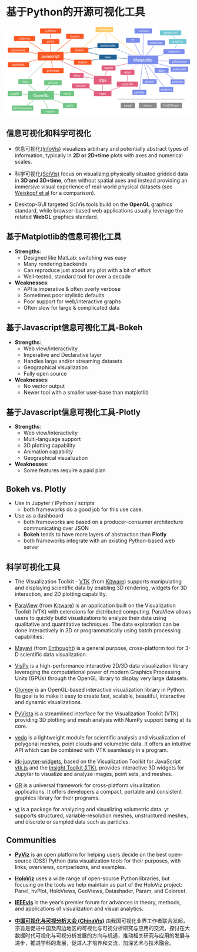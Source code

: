 # 基于Python的开源可视化工具

![3dvis-tools](figs/landscape-colors.png)

## 信息可视化和科学可视化

- 信息可视化[(InfoVis)](http://ieeevis.org/year/2019/info/call-participation/infovis-paper-types) visualizes arbitrary and potentially abstract types of information, typically in **2D or 2D+time** plots with axes and numerical scales. 

- 科学可视化[(SciVis)](http://ieeevis.org/year/2019/info/call-participation/scivis-paper-types) focus on visualizing physically situated gridded data in **3D and 3D+time**, often without spatial axes and instead providing an immersive visual experience of real-world physical datasets (see [Weiskopf et al](https://pdfs.semanticscholar.org/86aa/dffeae1912a404ee66223774d6a45eefb438.pdf) for a comparison). 

- Desktop-GUI targeted SciVis tools build on the **OpenGL** graphics standard, while browser-based web applications usually leverage the related **WebGL** graphics standard.

## 基于Matplotlib的信息可视化工具

- **Strengths**:
    - Designed like MatLab: switching was easy
    - Many rendering backends
    - Can reproduce just about any plot with a bit of effort
    - Well-tested, standard tool for over a decade
- **Weaknesses**:
    - API is imperative & often overly verbose
    - Sometimes poor stylistic defaults
    - Poor support for web/interactive graphs
    - Often slow for large & complicated data


## 基于Javascript信息可视化工具-Bokeh

- **Strengths**:
    - Web view/interactivity
    - Imperative and Declarative layer
    - Handles large and/or streaming datasets
    - Geographical visualization
    - Fully open source
- **Weaknesses**:
    - No vector output
    - Newer tool with a smaller user-base than matplotlib

## 基于Javascript信息可视化工具-Plotly

- **Strengths**:
    - Web view/interactivity
    - Multi-language support
    - 3D plotting capability
    - Animation capability
    - Geographical visualization
- **Weaknesses**:
    - Some features require a paid plan


## Bokeh vs. Plotly

- Use in Jupyter / iPython / scripts
    - both frameworks do a good job for this use case.
- Use as a dashboard
    - both frameworks are based on a producer-consumer architecture communicating over JSON
    - **Bokeh** tends to have more layers of abstraction than **Plotly**
    - both frameworks integrate with an existing Python-based web server


## 科学可视化工具

- The Visualization Toolkit - [VTK](https://vtk.org) (from [Kitware](https://www.kitware.com/)) supports manipulating and displaying scientific data by enabling 3D rendering, widgets for 3D interaction, and 2D plotting capability.

- [ParaView](https://www.paraview.org) (from [Kitware](https://www.kitware.com/)) is an application built on the Visualization Toolkit (VTK) with extensions for distributed computing. ParaView allows users to quickly build visualizations to analyze their data using qualitative and quantitative techniques. The data exploration can be done interactively in 3D or programmatically using batch processing capabilities.

- [Mayavi](https://docs.enthought.com/mayavi/mayavi) (from [Enthought](https://www.enthought.com/)) is a general purpose, cross-platform tool for 3-D scientific data visualization.

- [VisPy](http://vispy.org) is a high-performance interactive 2D/3D data visualization library leveraging the computational power of modern Graphics Processing Units (GPUs) through the OpenGL library to display very large datasets.

- [Glumpy](https://glumpy.github.io) is an OpenGL-based interactive visualization library in Python. Its goal is to make it easy to create fast, scalable, beautiful, interactive and dynamic visualizations.

- [PyVista](http://www.pyvista.org) is a streamlined interface for the Visualization Toolkit (VTK) providing 3D plotting and mesh analysis with NumPy support being at its core. 

- [vedo](https://vedo.embl.es) is a lightweight module for scientific analysis and visualization of polygonal meshes, point clouds and volumetric data. It offers an intuitive API which can be combined with VTK seamlessly in a program.

- [itk-jupyter-widgets](https://github.com/InsightSoftwareConsortium/itk-jupyter-widgets), based on the Visualization Toolkit for JavaScript [vtk.js](https://kitware.github.io/vtk-js/index.html) and the [Insight Toolkit (ITK)](https://www.itk.org/), provides interactive 3D widgets for Jupyter to visualize and analyze images, point sets, and meshes.


- [GR](https://gr-framework.org) is a universal framework for cross-platform visualization applications. It offers developers a compact, portable and consistent graphics library for their programs.

- [yt](https://yt-project.org) is a package for analyzing and visualizing volumetric data. yt supports structured, variable-resolution meshes, unstructured meshes, and discrete or sampled data such as particles.

## Communities

- [**PyViz**](https://pyviz.org/index.html) is an open platform for helping users decide on the best open-source (OSS) Python data visualization tools for their purposes, with links, overviews, comparisons, and examples.

- [**HoloViz**](https://holoviz.org/index.html) uses a wide range of open-source Python libraries, but focusing on the tools we help maintain as part of the HoloViz project: Panel, hvPlot, HoloViews, GeoViews, Datashader, Param, and Colorcet.

- [**IEEEvis**](http://ieeevis.org/year/2021/welcome) is the year’s premier forum for advances in theory, methods, and applications of visualization and visual analytics.

- [**中国可视化与可视分析大会 (ChinaVis)**](http://www.chinavis.org/2022/) 由我国可视化业界工作者联合发起，宗旨是促进中国及周边地区的可视化与可视分析研究与应用的交流，探讨在大数据时代可视化与可视分析发展的方向与机遇，推动相关研究与应用的发展与进步，推进学科的发展，促进人才培养和交流，加深艺术与技术融合。



